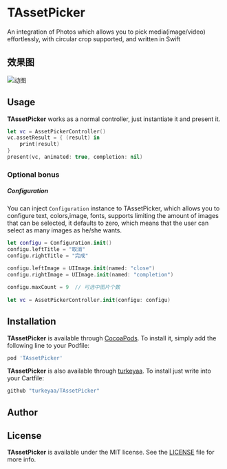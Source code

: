 # TAssetPicker
An integration of Photos which allows you to pick media(image/video) effortlessly, with circular crop supported, and written in Swift

## 效果图

![动图](http://turkeyaa.github.io/assets/2017/TAssetPicker.gif)

## Usage

**TAssetPicker** works as a normal controller, just instantiate it and present it.

```swift
let vc = AssetPickerController()
vc.assetResult = { (result) in
	print(result)
}
present(vc, animated: true, completion: nil)
```

### Optional bonus

##### Configuration

You can inject `Configuration` instance to TAssetPicker, which allows you to configure text, colors,image, fonts, supports limiting the amount of images that can be selected, it defaults
to zero, which means that the user can select as many images as he/she wants.

```swift
let configu = Configuration.init()
configu.leftTitle = "取消"
configu.rightTitle = "完成"
        
configu.leftImage = UIImage.init(named: "close")
configu.rightImage = UIImage.init(named: "completion")

configu.maxCount = 9  // 可选中图片个数
        
let vc = AssetPickerController.init(configu: configu)
```


## Installation

**TAssetPicker** is available through [CocoaPods](http://cocoapods.org). To install
it, simply add the following line to your Podfile:

```ruby
pod 'TAssetPicker'
```

**TAssetPicker** is also available through [turkeyaa](https://github.com/turkeyaa/TAssetPicker).
To install just write into your Cartfile:

```ruby
github "turkeyaa/TAssetPicker"
```

## Author


## License

**TAssetPicker** is available under the MIT license. See the [LICENSE](https://github.com/turkeyaa/TAssetPicker/blob/master/LICENSE) file for more info.
